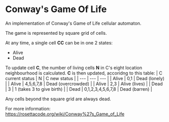 # Conway's Game Of Life
An implementation of Conway's Game of Life cellular automaton.

The game is represented by square grid of cells.

At any time, a single cell **CC** can be in one 2 states:
* Alive
* Dead

To update cell **C**, the number of living cells **N** in C's eight location neighbourhood is calculated.
**C** is then updated, accoridng to this table:
| C current status  | N | C new status |
| --- | --- | --- |
| Alive  | 0,1  | Dead (lonely) |
| Alive  | 4,5,6,7,8  | Dead (overcrowded) |
| Alive  | 2,3  | Alive (lives) |
| Dead  | 3  | 1 (takes 3 to give birth) |
| Dead  | 0,1,2,3,4,5,6,7,8  | Dead (barren) |

Any cells beyond the square grid are always dead.

For more information: https://rosettacode.org/wiki/Conway%27s_Game_of_Life

